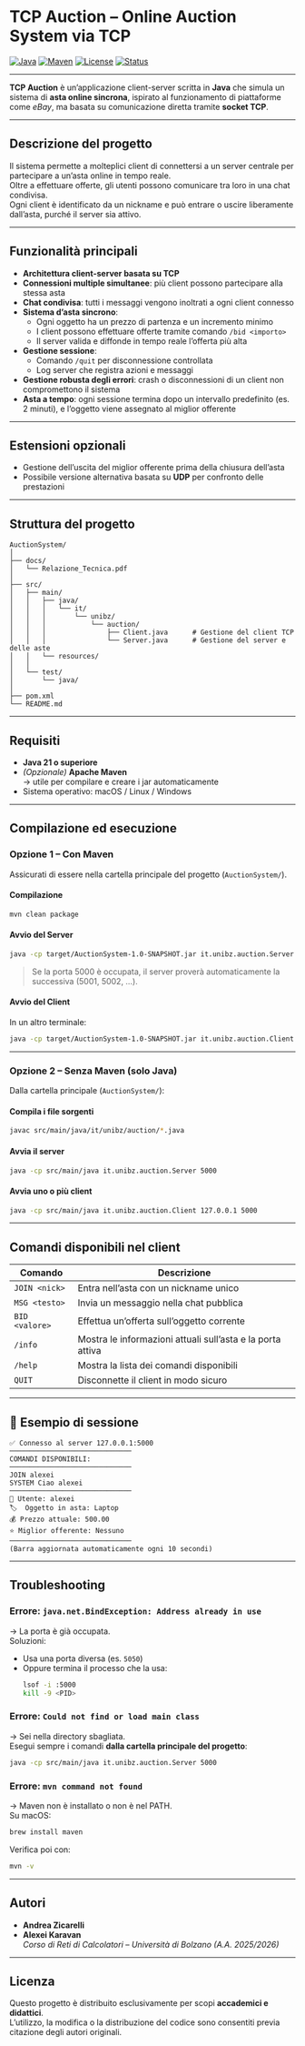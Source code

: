 # TCP Auction – Online Auction System via TCP

[![Java](https://img.shields.io/badge/Java-21+-orange.svg)](https://www.oracle.com/java/)
[![Maven](https://img.shields.io/badge/build-Maven-blue.svg)](https://maven.apache.org/)
[![License](https://img.shields.io/badge/license-Academic-lightgrey.svg)](LICENSE)
[![Status](https://img.shields.io/badge/status-Active-success.svg)]()

---

**TCP Auction** è un’applicazione client-server scritta in **Java** che simula un sistema di **asta online sincrona**, ispirato al funzionamento di piattaforme come *eBay*, ma basata su comunicazione diretta tramite **socket TCP**.

---

## Descrizione del progetto
Il sistema permette a molteplici client di connettersi a un server centrale per partecipare a un’asta online in tempo reale.  
Oltre a effettuare offerte, gli utenti possono comunicare tra loro in una chat condivisa.  
Ogni client è identificato da un nickname e può entrare o uscire liberamente dall’asta, purché il server sia attivo.

---

## Funzionalità principali
- **Architettura client-server basata su TCP**
- **Connessioni multiple simultanee**: più client possono partecipare alla stessa asta
- **Chat condivisa**: tutti i messaggi vengono inoltrati a ogni client connesso
- **Sistema d’asta sincrono**:
  - Ogni oggetto ha un prezzo di partenza e un incremento minimo
  - I client possono effettuare offerte tramite comando `/bid <importo>`
  - Il server valida e diffonde in tempo reale l’offerta più alta
- **Gestione sessione**:
  - Comando `/quit` per disconnessione controllata
  - Log server che registra azioni e messaggi
- **Gestione robusta degli errori**: crash o disconnessioni di un client non compromettono il sistema
- **Asta a tempo**: ogni sessione termina dopo un intervallo predefinito (es. 2 minuti), e l’oggetto viene assegnato al miglior offerente

---

## Estensioni opzionali
- Gestione dell’uscita del miglior offerente prima della chiusura dell’asta
- Possibile versione alternativa basata su **UDP** per confronto delle prestazioni

---

## Struttura del progetto
```
AuctionSystem/
│
├── docs/
│   └── Relazione_Tecnica.pdf
│
├── src/
│   ├── main/
│   │   ├── java/
│   │   │   └── it/
│   │   │       └── unibz/
│   │   │           └── auction/
│   │   │               ├── Client.java      # Gestione del client TCP
│   │   │               └── Server.java      # Gestione del server e delle aste
│   │   └── resources/
│   │
│   └── test/
│       └── java/
│
├── pom.xml
└── README.md
```

---

## Requisiti
- **Java 21 o superiore**
- *(Opzionale)* **Apache Maven**  
  → utile per compilare e creare i jar automaticamente
- Sistema operativo: macOS / Linux / Windows

---

## Compilazione ed esecuzione

### Opzione 1 – Con Maven

Assicurati di essere nella cartella principale del progetto (`AuctionSystem/`).

#### Compilazione
```bash
mvn clean package
```

#### Avvio del Server
```bash
java -cp target/AuctionSystem-1.0-SNAPSHOT.jar it.unibz.auction.Server 5000
```

> Se la porta 5000 è occupata, il server proverà automaticamente la successiva (5001, 5002, …).

#### Avvio del Client
In un altro terminale:
```bash
java -cp target/AuctionSystem-1.0-SNAPSHOT.jar it.unibz.auction.Client 127.0.0.1 5000
```

---

### Opzione 2 – Senza Maven (solo Java)

Dalla cartella principale (`AuctionSystem/`):

#### Compila i file sorgenti
```bash
javac src/main/java/it/unibz/auction/*.java
```

#### Avvia il server
```bash
java -cp src/main/java it.unibz.auction.Server 5000
```

#### Avvia uno o più client
```bash
java -cp src/main/java it.unibz.auction.Client 127.0.0.1 5000
```

---

## Comandi disponibili nel client

| Comando | Descrizione |
|----------|-------------|
| `JOIN <nick>` | Entra nell’asta con un nickname unico |
| `MSG <testo>` | Invia un messaggio nella chat pubblica |
| `BID <valore>` | Effettua un’offerta sull’oggetto corrente |
| `/info` | Mostra le informazioni attuali sull’asta e la porta attiva |
| `/help` | Mostra la lista dei comandi disponibili |
| `QUIT` | Disconnette il client in modo sicuro |

---

## 🧠 Esempio di sessione

```
✅ Connesso al server 127.0.0.1:5000
──────────────────────────────
COMANDI DISPONIBILI:
──────────────────────────────
JOIN alexei
SYSTEM Ciao alexei
──────────────────────────────
👤 Utente: alexei
🏷️  Oggetto in asta: Laptop
💰 Prezzo attuale: 500.00
⭐ Miglior offerente: Nessuno
──────────────────────────────
(Barra aggiornata automaticamente ogni 10 secondi)
```

---

## Troubleshooting

### Errore: `java.net.BindException: Address already in use`
→ La porta è già occupata.  
Soluzioni:
- Usa una porta diversa (es. `5050`)
- Oppure termina il processo che la usa:
  ```bash
  lsof -i :5000
  kill -9 <PID>
  ```

### Errore: `Could not find or load main class`
→ Sei nella directory sbagliata.  
Esegui sempre i comandi **dalla cartella principale del progetto**:
```bash
java -cp src/main/java it.unibz.auction.Server 5000
```

### Errore: `mvn command not found`
→ Maven non è installato o non è nel PATH.  
Su macOS:
```bash
brew install maven
```
Verifica poi con:
```bash
mvn -v
```

---

## Autori

- **Andrea Zicarelli**
- **Alexei Karavan**  
  *Corso di Reti di Calcolatori – Università di Bolzano (A.A. 2025/2026)*

---

## Licenza

Questo progetto è distribuito esclusivamente per scopi **accademici e didattici**.  
L’utilizzo, la modifica o la distribuzione del codice sono consentiti previa citazione degli autori originali.